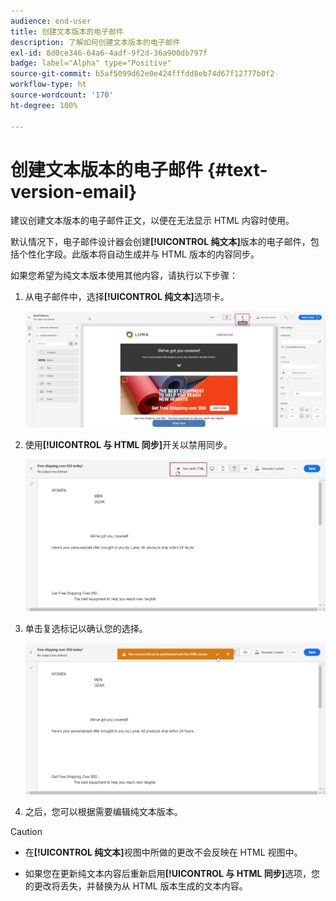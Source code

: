 ```yaml
---
audience: end-user
title: 创建文本版本的电子邮件
description: 了解如何创建文本版本的电子邮件
exl-id: 8d0ce346-64a6-4adf-9f2d-36a900db797f
badge: label="Alpha" type="Positive"
source-git-commit: b5af5099d62e0e424fffdd8eb74d67f12777b0f2
workflow-type: ht
source-wordcount: '170'
ht-degree: 100%

---
```


# 创建文本版本的电子邮件 {#text-version-email}

建议创建文本版本的电子邮件正文，以便在无法显示 HTML 内容时使用。

默认情况下，电子邮件设计器会创建&#x200B;**[!UICONTROL 纯文本]**&#x200B;版本的电子邮件，包括个性化字段。此版本将自动生成并与 HTML 版本的内容同步。

如果您希望为纯文本版本使用其他内容，请执行以下步骤：

1. 从电子邮件中，选择&#x200B;**[!UICONTROL 纯文本]**&#x200B;选项卡。

   ![](assets/text_version_3.png)

1. 使用&#x200B;**[!UICONTROL 与 HTML 同步]**&#x200B;开关以禁用同步。

   ![](assets/text_version_1.png)

1. 单击复选标记以确认您的选择。

   ![](assets/text_version_2.png)

1. 之后，您可以根据需要编辑纯文本版本。

>[!CAUTION]
>
>* 在&#x200B;**[!UICONTROL 纯文本]**&#x200B;视图中所做的更改不会反映在 HTML 视图中。
>
>* 如果您在更新纯文本内容后重新启用&#x200B;**[!UICONTROL 与 HTML 同步]**&#x200B;选项，您的更改将丢失，并替换为从 HTML 版本生成的文本内容。

